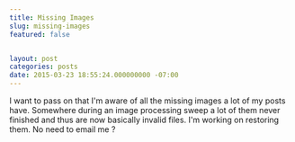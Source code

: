 ```yaml
---
title: Missing Images
slug: missing-images
featured: false


layout: post
categories: posts
date: 2015-03-23 18:55:24.000000000 -07:00
---
```


I want to pass on that I'm aware of all the missing images a lot of my posts have. Somewhere during an image processing sweep a lot of them never finished and thus are now basically invalid files. I'm working on restoring them. No need to email me ?


